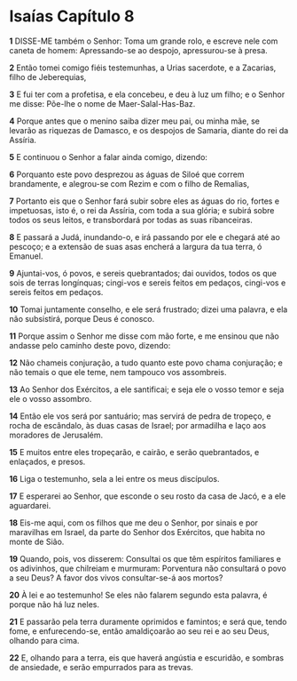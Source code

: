 # Isaías Capítulo 8

**1** 	DISSE-ME também o Senhor: Toma um grande rolo, e escreve nele com caneta de homem: Apressando-se ao despojo, apressurou-se à presa.

**2** 	Então tomei comigo fiéis testemunhas, a Urias sacerdote, e a Zacarias, filho de Jeberequias,

**3** 	E fui ter com a profetisa, e ela concebeu, e deu à luz um filho; e o Senhor me disse: Põe-lhe o nome de Maer-Salal-Has-Baz.

**4** 	Porque antes que o menino saiba dizer meu pai, ou minha mãe, se levarão as riquezas de Damasco, e os despojos de Samaria, diante do rei da Assíria.

**5** 	E continuou o Senhor a falar ainda comigo, dizendo:

**6** 	Porquanto este povo desprezou as águas de Siloé que correm brandamente, e alegrou-se com Rezim e com o filho de Remalias,

**7** 	Portanto eis que o Senhor fará subir sobre eles as águas do rio, fortes e impetuosas, isto é, o rei da Assíria, com toda a sua glória; e subirá sobre todos os seus leitos, e transbordará por todas as suas ribanceiras.

**8** 	E passará a Judá, inundando-o, e irá passando por ele e chegará até ao pescoço; e a extensão de suas asas encherá a largura da tua terra, ó Emanuel.

**9** 	Ajuntai-vos, ó povos, e sereis quebrantados; dai ouvidos, todos os que sois de terras longínquas; cingi-vos e sereis feitos em pedaços, cingi-vos e sereis feitos em pedaços.

**10** 	Tomai juntamente conselho, e ele será frustrado; dizei uma palavra, e ela não subsistirá, porque Deus é conosco.

**11** 	Porque assim o Senhor me disse com mão forte, e me ensinou que não andasse pelo caminho deste povo, dizendo:

**12** 	Não chameis conjuração, a tudo quanto este povo chama conjuração; e não temais o que ele teme, nem tampouco vos assombreis.

**13** 	Ao Senhor dos Exércitos, a ele santificai; e seja ele o vosso temor e seja ele o vosso assombro.

**14** 	Então ele vos será por santuário; mas servirá de pedra de tropeço, e rocha de escândalo, às duas casas de Israel; por armadilha e laço aos moradores de Jerusalém.

**15** 	E muitos entre eles tropeçarão, e cairão, e serão quebrantados, e enlaçados, e presos.

**16** 	Liga o testemunho, sela a lei entre os meus discípulos.

**17** 	E esperarei ao Senhor, que esconde o seu rosto da casa de Jacó, e a ele aguardarei.

**18** 	Eis-me aqui, com os filhos que me deu o Senhor, por sinais e por maravilhas em Israel, da parte do Senhor dos Exércitos, que habita no monte de Sião.

**19** 	Quando, pois, vos disserem: Consultai os que têm espíritos familiares e os adivinhos, que chilreiam e murmuram: Porventura não consultará o povo a seu Deus? A favor dos vivos consultar-se-á aos mortos?

**20** 	À lei e ao testemunho! Se eles não falarem segundo esta palavra, é porque não há luz neles.

**21** 	E passarão pela terra duramente oprimidos e famintos; e será que, tendo fome, e enfurecendo-se, então amaldiçoarão ao seu rei e ao seu Deus, olhando para cima.

**22** 	E, olhando para a terra, eis que haverá angústia e escuridão, e sombras de ansiedade, e serão empurrados para as trevas.

